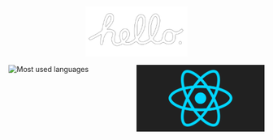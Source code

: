 <a href="https://www.youtube.com/watch?v=2B-XwPjn9YY">
    <div style="display: flex; justify-content: center;">
        <img src="./images/hello.png" alt="Macintosh hello" width="200"/>
    </div>
</a>

<br/>

<div style="display: flex; justify-content: center; column-gap: 0.5rem;">
    <img src="https://github-readme-stats.vercel.app/api/top-langs/?username=igorstalmach&theme=dracula&border_color=fff" alt="Most used languages" style="width: 50%;"/>
    <img src='./images/react.gif' alt='Classic React spinning logo' style="width: 50%; object-fit: cover" />
</div>
